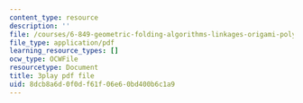 ```yaml
---
content_type: resource
description: ''
file: /courses/6-849-geometric-folding-algorithms-linkages-origami-polyhedra-fall-2012/8dcb8a6d0f0df61f06e60bd400b6c1a9_8RI9OSOftUE.pdf
file_type: application/pdf
learning_resource_types: []
ocw_type: OCWFile
resourcetype: Document
title: 3play pdf file
uid: 8dcb8a6d-0f0d-f61f-06e6-0bd400b6c1a9
---
```

